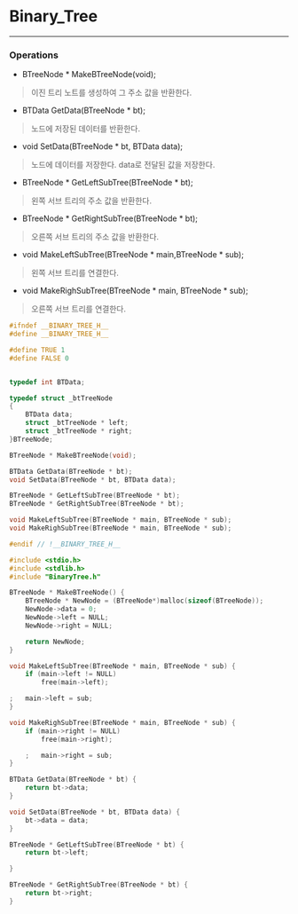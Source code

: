 # Binary_Tree
---

 ### Operations

* BTreeNode * MakeBTreeNode(void);
> 이진 트리 노트를 생성하여 그 주소 값을 반환한다.

* BTData GetData(BTreeNode * bt);
> 노드에 저장된 데이터를 반환한다.

* void SetData(BTreeNode * bt, BTData data);
> 노드에 데이터를 저장한다. data로 전달된 값을 저장한다.

* BTreeNode * GetLeftSubTree(BTreeNode * bt);
> 왼쪽 서브 트리의 주소 값을 반환한다.

* BTreeNode * GetRightSubTree(BTreeNode * bt);
> 오른쪽 서브 트리의 주소 값을 반환한다.

* void MakeLeftSubTree(BTreeNode * main,BTreeNode * sub);
> 왼쪽 서브 트리를 연결한다.

* void MakeRighSubTree(BTreeNode * main, BTreeNode * sub);
> 오른쪽 서브 트리를 연결한다.

```c
#ifndef __BINARY_TREE_H__
#define __BINARY_TREE_H__

#define TRUE 1
#define FALSE 0


typedef int BTData;

typedef struct _btTreeNode
{
	BTData data;
	struct _btTreeNode * left;
	struct _btTreeNode * right;
}BTreeNode;

BTreeNode * MakeBTreeNode(void);

BTData GetData(BTreeNode * bt);
void SetData(BTreeNode * bt, BTData data);

BTreeNode * GetLeftSubTree(BTreeNode * bt);
BTreeNode * GetRightSubTree(BTreeNode * bt);

void MakeLeftSubTree(BTreeNode * main, BTreeNode * sub);
void MakeRighSubTree(BTreeNode * main, BTreeNode * sub);

#endif // !__BINARY_TREE_H__
```

```c
#include <stdio.h>
#include <stdlib.h>
#include "BinaryTree.h"

BTreeNode * MakeBTreeNode() {
	BTreeNode * NewNode = (BTreeNode*)malloc(sizeof(BTreeNode));
	NewNode->data = 0;
	NewNode->left = NULL;
	NewNode->right = NULL;

	return NewNode;
}

void MakeLeftSubTree(BTreeNode * main, BTreeNode * sub) {
	if (main->left != NULL)
		free(main->left);

;	main->left = sub;
}

void MakeRighSubTree(BTreeNode * main, BTreeNode * sub) {
	if (main->right != NULL)
		free(main->right);

	;	main->right = sub;
}

BTData GetData(BTreeNode * bt) {
	return bt->data;
}

void SetData(BTreeNode * bt, BTData data) {
	bt->data = data;
}

BTreeNode * GetLeftSubTree(BTreeNode * bt) {
	return bt->left;

}

BTreeNode * GetRightSubTree(BTreeNode * bt) {
	return bt->right;
}
```